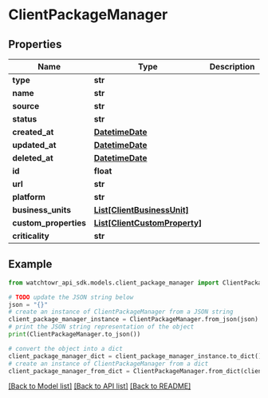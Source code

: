 # ClientPackageManager


## Properties

Name | Type | Description | Notes
------------ | ------------- | ------------- | -------------
**type** | **str** |  | 
**name** | **str** |  | 
**source** | **str** |  | 
**status** | **str** |  | 
**created_at** | [**DatetimeDate**](datetime.date.md) |  | 
**updated_at** | [**DatetimeDate**](datetime.date.md) |  | 
**deleted_at** | [**DatetimeDate**](datetime.date.md) |  | 
**id** | **float** |  | 
**url** | **str** |  | 
**platform** | **str** |  | 
**business_units** | [**List[ClientBusinessUnit]**](ClientBusinessUnit.md) |  | 
**custom_properties** | [**List[ClientCustomProperty]**](ClientCustomProperty.md) |  | 
**criticality** | **str** |  | 

## Example

```python
from watchtowr_api_sdk.models.client_package_manager import ClientPackageManager

# TODO update the JSON string below
json = "{}"
# create an instance of ClientPackageManager from a JSON string
client_package_manager_instance = ClientPackageManager.from_json(json)
# print the JSON string representation of the object
print(ClientPackageManager.to_json())

# convert the object into a dict
client_package_manager_dict = client_package_manager_instance.to_dict()
# create an instance of ClientPackageManager from a dict
client_package_manager_from_dict = ClientPackageManager.from_dict(client_package_manager_dict)
```
[[Back to Model list]](../README.md#documentation-for-models) [[Back to API list]](../README.md#documentation-for-api-endpoints) [[Back to README]](../README.md)



